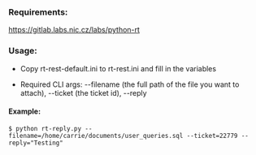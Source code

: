 ### Requirements:

https://gitlab.labs.nic.cz/labs/python-rt

### Usage:

- Copy rt-rest-default.ini to rt-rest.ini and fill in the variables

- Required CLI args: --filename (the full path of the file you want to attach), --ticket (the ticket id), --reply

#### Example:

```
$ python rt-reply.py --filename=/home/carrie/documents/user_queries.sql --ticket=22779 --reply="Testing"
```


